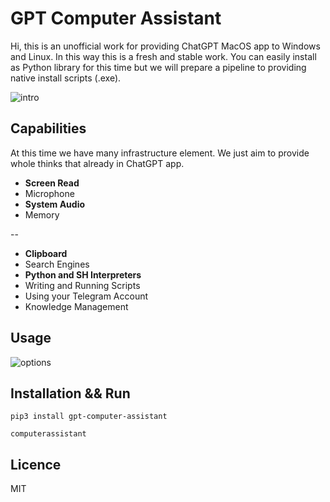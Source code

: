# GPT Computer Assistant
Hi, this is an unofficial work for providing ChatGPT MacOS app to Windows and Linux. In this way this is a fresh and stable work. You can easily install as Python library for this time but we will prepare a pipeline to providing native install scripts (.exe).

![intro](https://github.com/onuratakan/gpt-computer-assistant/assets/41792982/733558c4-ec00-4c2e-a297-9cfac7cd519a)


## Capabilities
At this time we have many infrastructure element. We just aim to provide whole thinks that already in ChatGPT app.

 - **Screen Read**
 - Microphone
 - **System Audio**
 - Memory

--

 - **Clipboard**
 - Search Engines
 - **Python and SH Interpreters**
 - Writing and Running Scripts
 - Using your Telegram Account
 - Knowledge Management


## Usage
![options](https://github.com/onuratakan/gpt-computer-assistant/assets/41792982/317143b3-e1c4-427f-9295-b219950d755a)


## Installation && Run

```console
pip3 install gpt-computer-assistant
```

```console
computerassistant
```


## Licence
MIT
